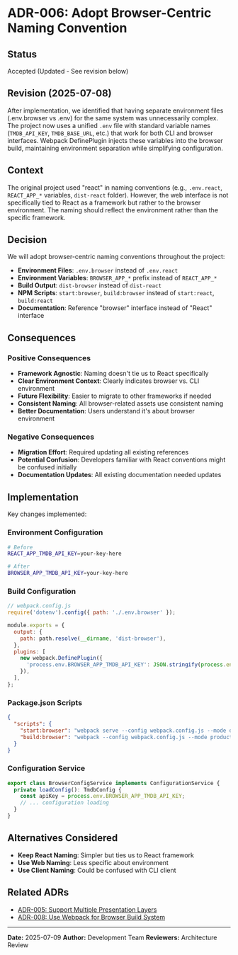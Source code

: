 # ADR-006: Adopt Browser-Centric Naming Convention

## Status
Accepted (Updated - See revision below)

## Revision (2025-07-08)
After implementation, we identified that having separate environment files (.env.browser vs .env) for the same system was unnecessarily complex. The project now uses a unified `.env` file with standard variable names (`TMDB_API_KEY`, `TMDB_BASE_URL`, etc.) that work for both CLI and browser interfaces. Webpack DefinePlugin injects these variables into the browser build, maintaining environment separation while simplifying configuration.

## Context
The original project used "react" in naming conventions (e.g., `.env.react`, `REACT_APP_*` variables, `dist-react` folder). However, the web interface is not specifically tied to React as a framework but rather to the browser environment. The naming should reflect the environment rather than the specific framework.

## Decision
We will adopt browser-centric naming conventions throughout the project:

- **Environment Files**: `.env.browser` instead of `.env.react`
- **Environment Variables**: `BROWSER_APP_*` prefix instead of `REACT_APP_*`
- **Build Output**: `dist-browser` instead of `dist-react`
- **NPM Scripts**: `start:browser`, `build:browser` instead of `start:react`, `build:react`
- **Documentation**: Reference "browser" interface instead of "React" interface

## Consequences

### Positive Consequences
- **Framework Agnostic**: Naming doesn't tie us to React specifically
- **Clear Environment Context**: Clearly indicates browser vs. CLI environment
- **Future Flexibility**: Easier to migrate to other frameworks if needed
- **Consistent Naming**: All browser-related assets use consistent naming
- **Better Documentation**: Users understand it's about browser environment

### Negative Consequences
- **Migration Effort**: Required updating all existing references
- **Potential Confusion**: Developers familiar with React conventions might be confused initially
- **Documentation Updates**: All existing documentation needed updates

## Implementation
Key changes implemented:

### Environment Configuration
```bash
# Before
REACT_APP_TMDB_API_KEY=your-key-here

# After
BROWSER_APP_TMDB_API_KEY=your-key-here
```

### Build Configuration
```javascript
// webpack.config.js
require('dotenv').config({ path: './.env.browser' });

module.exports = {
  output: {
    path: path.resolve(__dirname, 'dist-browser'),
  },
  plugins: [
    new webpack.DefinePlugin({
      'process.env.BROWSER_APP_TMDB_API_KEY': JSON.stringify(process.env.BROWSER_APP_TMDB_API_KEY),
    }),
  ],
};
```

### Package.json Scripts
```json
{
  "scripts": {
    "start:browser": "webpack serve --config webpack.config.js --mode development",
    "build:browser": "webpack --config webpack.config.js --mode production"
  }
}
```

### Configuration Service
```typescript
export class BrowserConfigService implements ConfigurationService {
  private loadConfig(): TmdbConfig {
    const apiKey = process.env.BROWSER_APP_TMDB_API_KEY;
    // ... configuration loading
  }
}
```

## Alternatives Considered
- **Keep React Naming**: Simpler but ties us to React framework
- **Use Web Naming**: Less specific about environment
- **Use Client Naming**: Could be confused with CLI client

## Related ADRs
- [ADR-005: Support Multiple Presentation Layers](./005-multiple-presentation-layers.md)
- [ADR-008: Use Webpack for Browser Build System](./008-webpack-build-system.md)

---

**Date:** 2025-07-09
**Author:** Development Team
**Reviewers:** Architecture Review
